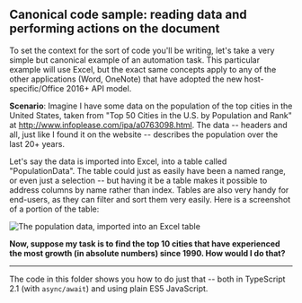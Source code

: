 ## Canonical code sample: reading data and performing actions on the document

To set the context for the sort of code you'll be writing, let's take a very simple but canonical example of an automation task.  This particular example will use Excel, but the exact same concepts apply to any of the other applications (Word, OneNote) that have adopted the new host-specific/Office 2016+ API model.

**Scenario**:  Imagine I have some data on the population of the top cities in the United States, taken from "Top 50 Cities in the U.S. by Population and Rank" at <http://www.infoplease.com/ipa/a0763098.html>.  The data -- headers and all, just like I found it on the website -- describes the population over the last 20+ years.

Let's say the data is imported into Excel, into a table called "PopulationData". The table could just as easily have been a named range, or even just a selection -- but having it be a table makes it possible to address columns by name rather than index.  Tables are also very handy for end-users, as they can filter and sort them very easily. Here is a screenshot of a portion of the table:

![The population data, imported into an Excel table](http://buildingofficeaddins.com/wp-content/uploads/2016/07/Canonical-code-sample-initial-table.png)


**Now, suppose my task is to find the top 10 cities that have experienced the most growth (in absolute numbers) since 1990.  How would I do that?**

***

The code in this folder shows you how to do just that -- both in TypeScript 2.1 (with `async/await`) and using plain ES5 JavaScript.
